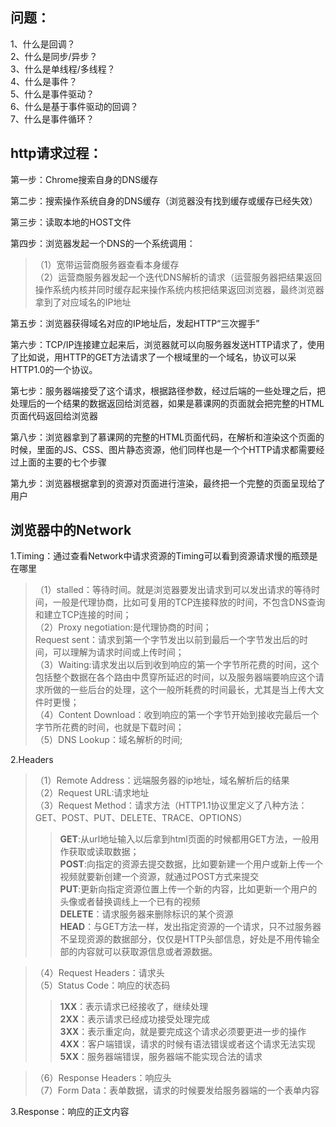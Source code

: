 ## 问题：
1、什么是回调？  
2、什么是同步/异步？  
3、什么是单线程/多线程？  
4、什么是事件？  
5、什么是事件驱动？  
6、什么是基于事件驱动的回调？  
7、什么是事件循环？ 
 

## http请求过程：
第一步：Chrome搜索自身的DNS缓存
  
第二步：搜索操作系统自身的DNS缓存（浏览器没有找到缓存或缓存已经失效）
  
第三步：读取本地的HOST文件  

第四步：浏览器发起一个DNS的一个系统调用：
>（1）宽带运营商服务器查看本身缓存   
>（2）运营商服务器发起一个迭代DNS解析的请求（运营服务器把结果返回操作系统内核并同时缓存起来操作系统内核把结果返回浏览器，最终浏览器拿到了对应域名的IP地址  

第五步：浏览器获得域名对应的IP地址后，发起HTTP“三次握手”  

第六步：TCP/IP连接建立起来后，浏览器就可以向服务器发送HTTP请求了，使用了比如说，用HTTP的GET方法请求了一个根域里的一个域名，协议可以采HTTP1.0的一个协议。 
 
第七步：服务器端接受了这个请求，根据路径参数，经过后端的一些处理之后，把处理后的一个结果的数据返回给浏览器，如果是慕课网的页面就会把完整的HTML页面代码返回给浏览器

第八步：浏览器拿到了慕课网的完整的HTML页面代码，在解析和渲染这个页面的时候，里面的JS、CSS、图片静态资源，他们同样也是一个个HTTP请求都需要经过上面的主要的七个步骤

第九步：浏览器根据拿到的资源对页面进行渲染，最终把一个完整的页面呈现给了用户


## 浏览器中的Network
1.Timing：通过查看Network中请求资源的Timing可以看到资源请求慢的瓶颈是在哪里
>（1）stalled：等待时间。就是浏览器要发出请求到可以发出请求的等待时间，一般是代理协商，比如可复用的TCP连接释放的时间，不包含DNS查询和建立TCP连接的时间；   
>（2）Proxy negotiation:是代理协商的时间；  
>Request sent：请求到第一个字节发出以前到最后一个字节发出后的时间，可以理解为请求时间或上传时间；  
>（3）Waiting:请求发出以后到收到响应的第一个字节所花费的时间，这个包括整个数据在各个路由中贯穿所延迟的时间，以及服务器端要响应这个请求所做的一些后台的处理，这个一般所耗费的时间最长，尤其是当上传大文件时更慢；  
>（4）Content Download：收到响应的第一个字节开始到接收完最后一个字节所花费的时间，也就是下载时间；  
>（5）DNS Lookup：域名解析的时间;   

2.Headers
>（1）Remote Address：远端服务器的ip地址，域名解析后的结果   
>（2）Request URL:请求地址   
>（3）Request Method：请求方法（HTTP1.1协议里定义了八种方法：GET、POST、PUT、DELETE、TRACE、OPTIONS）
>>**GET**:从url地址输入以后拿到html页面的时候都用GET方法，一般用作获取或读取数据；    
>>**POST**:向指定的资源去提交数据，比如要新建一个用户或新上传一个视频就要新创建一个资源，就通过POST方式来提交  
>>**PUT**:更新向指定资源位置上传一个新的内容，比如更新一个用户的头像或者替换调线上一个已有的视频   
>>**DELETE**：请求服务器来删除标识的某个资源   
>>**HEAD**：与GET方法一样，发出指定资源的一个请求，只不过服务器不呈现资源的数据部分，仅仅是HTTP头部信息，好处是不用传输全部的内容就可以获取源信息或者源数据。

>（4）Request Headers：请求头   
>（5）Status Code：响应的状态码  
>>**1XX**：表示请求已经接收了，继续处理  
>>**2XX**：表示请求已经成功接受处理完成  
>>**3XX**：表示重定向，就是要完成这个请求必须要更进一步的操作  
>>**4XX**：客户端错误，请求的时候有语法错误或者这个请求无法实现
>>**5XX**：服务器端错误，服务器端不能实现合法的请求  

>（6）Response Headers：响应头  
>（7）Form Data：表单数据，请求的时候要发给服务器端的一个表单内容

3.Response：响应的正文内容